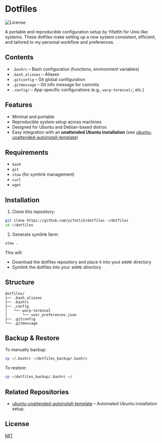 # Dotfiles

![License](https://img.shields.io/badge/license-MIT-blue.svg)

A portable and reproducible configuration setup by Yifattih for Unix-like systems.
These dotfiles make setting up a new system consistent, efficient, and tailored to my personal workflow and preferences.

## Contents

* `.bashrc` – Bash configuration (functions, environment variables)
* `.bash_aliases` –  Aliases
* `.gitconfig` – Git global configuration
* `.gitmessage` – Git info message for commits
* `.config/` – App-specific configurations (e.g., `warp-terminal/`, etc.)

## Features

* Minimal and portable
* Reproducible system setup across machines
* Designed for Ubuntu and Debian-based distros
* Easy integration with an **unattended Ubuntu installation** (see [ubuntu-unattended-autoinstall-template](https://github.com/yifattih/ubuntu-unattended-autoinstall-template))

## Requirements

* `bash`
* `git`
* `stow` (for symlink management)
* `curl`
* `wget`

## Installation

1. Clone this repository:

```bash
git clone https://github.com/yifattih/dotfiles ~/dotfiles
cd ~/dotfiles
```

2. Generate symlink farm:

```bash
stow .
```

This will:

* Download the dotfiles repository and place it into yout `$HOME` directory
* Symlink the dotfiles into your `$HOME` directory

## Structure

```
dotfiles/
├── .bash_aliases
├── .bashrc
├── .config
│   └── warp-terminal
│       └── user_preferences.json
├── .gitconfig
└── .gitmessage
```

## Backup & Restore

To manually backup:

```bash
cp ~/.bashrc ~/dotfiles_backup/.bashrc
```

To restore:

```bash
cp ~/dotfiles_backup/.bashrc ~/
```

## Related Repositories

* [ubuntu-unattended-autoinstall-template](https://github.com/yifattih/ubuntu-unattended-autoinstall-template) – Automated Ubuntu installation setup.

## License

[MIT](LICENSE)
